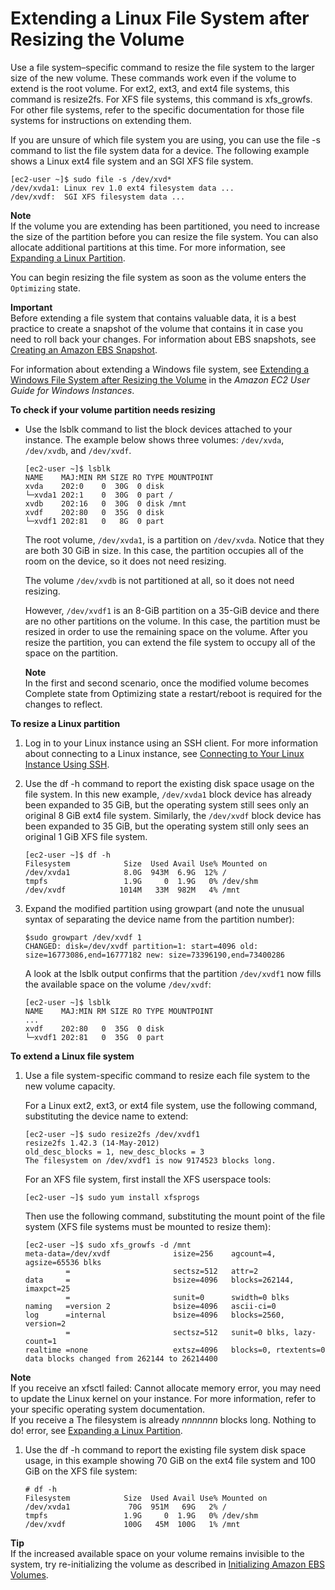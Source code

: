 # Extending a Linux File System after Resizing the Volume<a name="recognize-expanded-volume-linux"></a>

Use a file system–specific command to resize the file system to the larger size of the new volume\. These commands work even if the volume to extend is the root volume\. For ext2, ext3, and ext4 file systems, this command is resize2fs\. For XFS file systems, this command is xfs\_growfs\. For other file systems, refer to the specific documentation for those file systems for instructions on extending them\.

If you are unsure of which file system you are using, you can use the file \-s command to list the file system data for a device\. The following example shows a Linux ext4 file system and an SGI XFS file system\.

```
[ec2-user ~]$ sudo file -s /dev/xvd*
/dev/xvda1: Linux rev 1.0 ext4 filesystem data ...
/dev/xvdf:  SGI XFS filesystem data ...
```

**Note**  
If the volume you are extending has been partitioned, you need to increase the size of the partition before you can resize the file system\. You can also allocate additional partitions at this time\. For more information, see [Expanding a Linux Partition](https://docs.aws.amazon.com/AWSEC2/latest/UserGuide/expand-linux-partition.html)\.

You can begin resizing the file system as soon as the volume enters the `Optimizing` state\.

**Important**  
Before extending a file system that contains valuable data, it is a best practice to create a snapshot of the volume that contains it in case you need to roll back your changes\. For information about EBS snapshots, see [Creating an Amazon EBS Snapshot](https://docs.aws.amazon.com/AWSEC2/latest/UserGuide/ebs-creating-snapshot.html)\.

For information about extending a Windows file system, see [Extending a Windows File System after Resizing the Volume](https://docs.aws.amazon.com/AWSEC2/latest/WindowsGuide/recognize-expanded-volume-windows.html) in the *Amazon EC2 User Guide for Windows Instances*\.<a name="procedure_partition_check"></a>

**To check if your volume partition needs resizing**
+ Use the lsblk command to list the block devices attached to your instance\. The example below shows three volumes: `/dev/xvda`, `/dev/xvdb`, and `/dev/xvdf`\.

  ```
  [ec2-user ~]$ lsblk
  NAME    MAJ:MIN RM SIZE RO TYPE MOUNTPOINT
  xvda    202:0    0  30G  0 disk
  └─xvda1 202:1    0  30G  0 part /
  xvdb    202:16   0  30G  0 disk /mnt
  xvdf    202:80   0  35G  0 disk
  └─xvdf1 202:81   0   8G  0 part
  ```

  The root volume, `/dev/xvda1`, is a partition on `/dev/xvda`\. Notice that they are both 30 GiB in size\. In this case, the partition occupies all of the room on the device, so it does not need resizing\.

  The volume `/dev/xvdb` is not partitioned at all, so it does not need resizing\.

  However, `/dev/xvdf1` is an 8\-GiB partition on a 35\-GiB device and there are no other partitions on the volume\. In this case, the partition must be resized in order to use the remaining space on the volume\. After you resize the partition, you can extend the file system to occupy all of the space on the partition\.
  
  **Note**   
 In the first and second scenario, once the modified volume becomes Complete state from Optimizing state a restart/reboot is required for the changes to reflect.
  
**To resize a Linux partition**

1. Log in to your Linux instance using an SSH client\. For more information about connecting to a Linux instance, see [Connecting to Your Linux Instance Using SSH](https://docs.aws.amazon.com/AWSEC2/latest/UserGuide/AccessingInstancesLinux.html)\.

1. Use the df \-h command to report the existing disk space usage on the file system\. In this new example, `/dev/xvda1` block device has already been expanded to 35 GiB, but the operating system still sees only an original 8 GiB ext4 file system\. Similarly, the `/dev/xvdf` block device has been expanded to 35 GiB, but the operating system still only sees an original 1 GiB XFS file system\.

   ```
   [ec2-user ~]$ df -h
   Filesystem            Size  Used Avail Use% Mounted on
   /dev/xvda1            8.0G  943M  6.9G  12% /
   tmpfs                 1.9G     0  1.9G   0% /dev/shm
   /dev/xvdf            1014M   33M  982M   4% /mnt
   ```

1. Expand the modified partition using growpart \(and note the unusual syntax of separating the device name from the partition number\):

   ```
   $sudo growpart /dev/xvdf 1
   CHANGED: disk=/dev/xvdf partition=1: start=4096 old: size=16773086,end=16777182 new: size=73396190,end=73400286
   ```

   A look at the lsblk output confirms that the partition `/dev/xvdf1` now fills the available space on the volume `/dev/xvdf`:

   ```
   [ec2-user ~]$ lsblk
   NAME    MAJ:MIN RM SIZE RO TYPE MOUNTPOINT
   ...
   xvdf    202:80   0  35G  0 disk
   └─xvdf1 202:81   0  35G  0 part
   ```

**To extend a Linux file system**

1. Use a file system\-specific command to resize each file system to the new volume capacity\. 

   For a Linux ext2, ext3, or ext4 file system, use the following command, substituting the device name to extend:

   ```
   [ec2-user ~]$ sudo resize2fs /dev/xvdf1
   resize2fs 1.42.3 (14-May-2012)
   old_desc_blocks = 1, new_desc_blocks = 3
   The filesystem on /dev/xvdf1 is now 9174523 blocks long.
   ```

   For an XFS file system, first install the XFS userspace tools:

   ```
   [ec2-user ~]$ sudo yum install xfsprogs
   ```

   Then use the following command, substituting the mount point of the file system \(XFS file systems must be mounted to resize them\):

   ```
   [ec2-user ~]$ sudo xfs_growfs -d /mnt
   meta-data=/dev/xvdf              isize=256    agcount=4, agsize=65536 blks
            =                       sectsz=512   attr=2
   data     =                       bsize=4096   blocks=262144, imaxpct=25
            =                       sunit=0      swidth=0 blks
   naming   =version 2              bsize=4096   ascii-ci=0
   log      =internal               bsize=4096   blocks=2560, version=2
            =                       sectsz=512   sunit=0 blks, lazy-count=1
   realtime =none                   extsz=4096   blocks=0, rtextents=0
   data blocks changed from 262144 to 26214400
   ```
**Note**  
If you receive an xfsctl failed: Cannot allocate memory error, you may need to update the Linux kernel on your instance\. For more information, refer to your specific operating system documentation\.  
If you receive a The filesystem is already *nnnnnnn* blocks long\. Nothing to do\! error, see [Expanding a Linux Partition](https://docs.aws.amazon.com/AWSEC2/latest/UserGuide/expand-linux-partition.html)\.

1. Use the df \-h command to report the existing file system disk space usage, in this example showing 70 GiB on the ext4 file system and 100 GiB on the XFS file system:

   ```
   # df -h
   Filesystem            Size  Used Avail Use% Mounted on
   /dev/xvda1             70G  951M   69G   2% /
   tmpfs                 1.9G     0  1.9G   0% /dev/shm
   /dev/xvdf             100G   45M  100G   1% /mnt
   ```

**Tip**  
If the increased available space on your volume remains invisible to the system, try re\-initializing the volume as described in [Initializing Amazon EBS Volumes](https://docs.aws.amazon.com/AWSEC2/latest/UserGuide/ebs-initialize.html)\.
